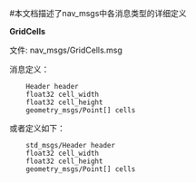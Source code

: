 #本文档描述了nav_msgs中各消息类型的详细定义

**GridCells**

文件: nav_msgs/GridCells.msg

消息定义：

		Header header
		float32 cell_width
		float32 cell_height
		geometry_msgs/Point[] cells

或者定义如下：

		std_msgs/Header header
		float32 cell_width
		float32 cell_height
		geometry_msgs/Point[] cells

